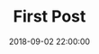 ---
layout: post
title:  "First Post"
date:   2018-09-02 22:00:00
permalink: blog/build-a-website.html
---